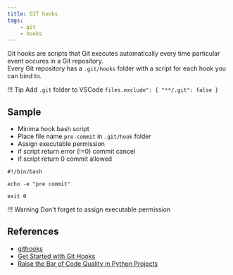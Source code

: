 ```yaml
---
title: GIT hooks
tags:
    - git
    - hooks
---
```

Git hooks are scripts that Git executes automatically every time particular event occures in a Git repository.  
Every Git repository has a `.git/hooks` folder with a script for each hook you can bind to.  


!!! Tip
    Add `.git`  folder to VSCode
    ```
    files.exclude": {
        "**/.git": false
    }
    ```


## Sample
- Minima hook bash script
- Place file name `pre-commit` in `.git/hook` folder
- Assign executable permission
- if script return error (!=0) commit cancel
- if script return 0 commit allowed

```
#!/bin/bash

echo -e "pre commit"

exit 0
```

!!! Warning
    Don't forget to assign executable permission
## References
- [githooks](https://githooks.com/)
- [Get Started with Git Hooks](https://medium.com/@f3igao/get-started-with-git-hooks-5a489725c639)
- [Raise the Bar of Code Quality in Python Projects](https://levelup.gitconnected.com/raise-the-bar-of-code-quality-in-python-projects-7c49743f004f)